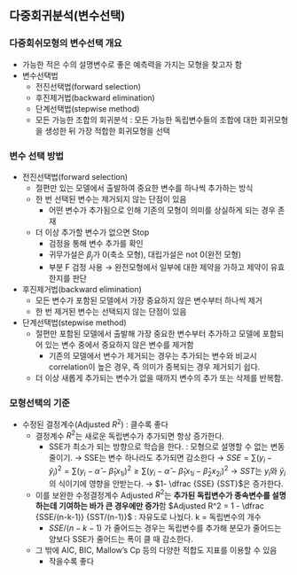 ## **다중회귀분석(변수선택)**

### 다중회쉬모형의 변수선택 개요

- 가능한 적은 수의 설명변수로 좋은 예측력을 가지는 모형을 찾고자 함
- 변수선택법
    - 전진선택법(forward selection)
    - 후진제거법(backward elimination)
    - 단계선택법(stepwise method)
    - 모든 가능한 조합의 회귀분석 : 모든 가능한 독립변수들의 조합에 대한 회귀모형을 생성한 뒤 가장 적합한 회귀모형을 선택
    

### 변수 선택 방법

- 전진선택법(forward selection)
    - 절편만 있는 모델에서 출발하여 중요한 변수를 하나씩 추가하는 방식
    - 한 번 선택된 변수는 제거되지 않는 단점이 있음
        - 어떤 변수가 추가됨으로 인해 기존의 모형이 의미를 상실하게 되는 경우 존재
    - 더 이상 추가할 변수가 없으면 Stop
        - 검정을 통해 변수 추가를 확인
        - 귀무가설은 $\beta_j$가 0(축소 모형), 대립가설은 not 0(완전 모형)
        - 부분 F 검정 사용 → 완전모형에서 일부에 대한 제약을 가하고 제약이 유효한지를 판단
- 후진제거법(backward elimination)
    - 모든 변수가 포함된 모델에서 가장 중요하지 않은 변수부터 하나씩 제거
    - 한 번 제거된 변수는 선택되지 않는 단점이 있음
- 단계선택법(stepwise method)
    - 절편만 포함된 모델에서 출발해 가장 중요한 변수부터 추가하고 모델에 포함되어 있는 변수 중에서 중요하지 않은 변수를 제거함
        - 기존의 모델에서 변수가 제거되는 경우는 추가되는 변수와 비교시 correlation이 높은 경우, 즉 의미가 중복되는 경우 제거되기 쉽다.
    - 더 이상 새롭게 추가되는 변수가 없을 때까지 변수의 추가 또는 삭제를 반복함.

### 모형선택의 기준

- 수정된 결정계수(Adjusted $R^2$) : 클수록 좋다
    - 결정계수 $R^2$는 새로운 독립변수가 추가되면 항상 증가한다.
        - SSE가 최소가 되는 방향으로 학습을 한다. : 모형으로 설명할 수 없는 변동 줄이기.
        → SSE는 변수 하나라도 추가되면 감소한다
        → $SSE = \sum (y_i - \hat y_i)^2 = \sum (y_i - \hat \alpha - \hat \beta_1 x_{1i})^2 \ge \sum (y_i - \hat \alpha - \hat \beta_1 x_{1i} - \hat \beta_2 x_{2i})^2$
        → $SST$는  $y_i$와 $\bar y_i$의 식이기에 영향을 안받는다.
        → $1- \dfrac {SSE} {SST}$은 증가한다.
    - 이를 보완한 수정결정계수 Adjusted $R^2$는 **추가된 독립변수가 종속변수를 설명하는데 기여하는 바가 큰 경우에만 증가**함
    $Adjusted R^2 = 1 - \dfrac {SSE/(n-k-1)} {SST/(n-1)}$ : 자유도로 나눴다. k = 독립변수의 개수
        - $SSE/(n-k-1)$ 가 줄어드는 경우는 독립변수를 추가해 분모가 줄어드는 양보다 SSE가 줄어드는 폭이 클 때 감소한다.
    - 그 밖에 AIC, BIC, Mallow’s Cp 등의 다양한 적합도 지표를 이용할 수 있음
        - 작을수록 좋다
